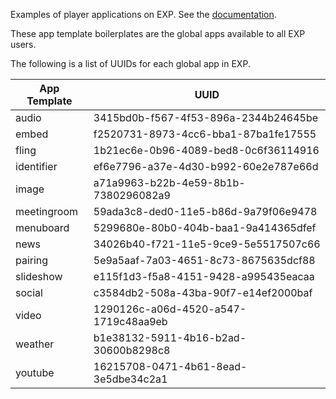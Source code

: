 Examples of player applications on EXP. See the [documentation](https://docs.goexp.io).

These app template boilerplates are the global apps available to all EXP users.

The following is a list of UUIDs for each global app in EXP.

| App Template | UUID |
|--------------|------|
|audio|3415bd0b-f567-4f53-896a-2344b24645be|
|embed|f2520731-8973-4cc6-bba1-87ba1fe17555|
|fling|1b21ec6e-0b96-4089-bed8-0c6f36114916|
|identifier|ef6e7796-a37e-4d30-b992-60e2e787e66d|
|image|a71a9963-b22b-4e59-8b1b-7380296082a9|
|meetingroom|59ada3c8-ded0-11e5-b86d-9a79f06e9478|
|menuboard|5299680e-80b0-404b-baa1-9a414365dfef|
|news|34026b40-f721-11e5-9ce9-5e5517507c66|
|pairing|5e9a5aaf-7a03-4651-8c73-8675635dcf88|
|slideshow|e115f1d3-f5a8-4151-9428-a995435eacaa|
|social|c3584db2-508a-43ba-90f7-e14ef2000baf|
|video|1290126c-a06d-4520-a547-1719c48aa9eb|
|weather|b1e38132-5911-4b16-b2ad-30600b8298c8|
|youtube|16215708-0471-4b61-8ead-3e5dbe34c2a1|

